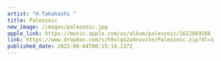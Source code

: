 ```yaml
---
artist: "H.Takahashi "
title: Paleozoic
new_image: /images/paleozoic.jpg
apple_link: https://music.apple.com/us/album/paleozoic/1622669166
link: https://www.dropbox.com/s/h9vlgo2a4nvvxte/Paleozoic.zip?dl=1
published_date: 2022-06-04T00:15:19.137Z
---
```

